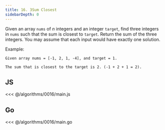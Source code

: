 ```yaml
---
title: 16. 3Sum Closest
sidebarDepth: 0
---
```


Given an array `nums` of *n* integers and an integer `target`, find three integers in `nums` such that the sum is closest to `target`. Return the sum of the three integers. You may assume that each input would have exactly one solution.

Example:

```
Given array nums = [-1, 2, 1, -4], and target = 1.

The sum that is closest to the target is 2. (-1 + 2 + 1 = 2).
```

## JS

<<< @/algorithms/0016/main.js

## Go

<<< @/algorithms/0016/main.go

